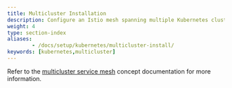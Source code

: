 ```yaml
---
title: Multicluster Installation
description: Configure an Istio mesh spanning multiple Kubernetes clusters.
weight: 4
type: section-index
aliases:
        - /docs/setup/kubernetes/multicluster-install/
keywords: [kubernetes,multicluster]
---
```

Refer to the [multicluster service mesh](/docs/concepts/multicluster-deployments/) concept documentation
for more information.
